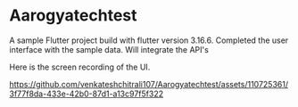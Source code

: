 # Aarogyatechtest

A sample Flutter project build with flutter version 3.16.6. Completed the user interface with the sample data. Will integrate the API's

Here is the screen recording of the UI.


https://github.com/venkateshchitrali107/Aarogyatechtest/assets/110725361/3f77f8da-433e-42b0-87d1-a13c97f5f322

